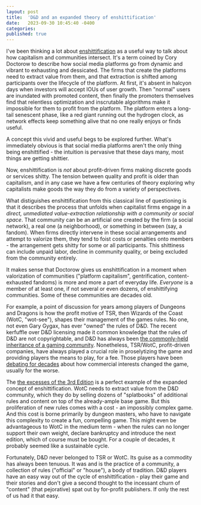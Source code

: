 ```yaml
---
layout: post
title:  'D&D and an expanded theory of enshittification'
date:   2023-09-30 10:45:40 -0400
categories: 
published: true
---
```

I've been thinking a lot about [enshittification](https://www.wired.com/story/tiktok-platforms-cory-doctorow/) as a useful way to talk about how capitalism and communities intersect. It's a term coined by Cory Doctorow to describe how social media platforms go from dynamic and vibrant to exhausting and dessicated. The firms that create the platforms need to extract value from them, and that extraction is shifted among participants over the lifecycle of the platform. At first, it's absent in halcyon days when investors will accept IOUs of user growth. Then "normal" users are inundated with promoted content, then finally the promoters themselves find that relentless optimization and inscrutable algorithms make it impossible for them to profit from the platform. The platform enters a long-tail senescent phase, like a red giant running out the hydrogen clock, as network effects keep something alive that no one really enjoys or finds useful.

A concept this vivid and useful begs to be explored further. What's immediately obvious is that social media platforms aren't the only thing being enshittified - the intuition is pervasive that these days many, most things are getting shittier.

Now, enshittification is _not_ about profit-driven firms making discrete goods or services shitty. The tension between quality and profit is older than capitalism, and in any case we have a few centuries of theory exploring why capitalists make goods the way they do from a variety of perspectives.

What distiguishes enshittification from this classical line of questioning is that it describes the process that unfolds when capitalist firms engage in a _direct, unmediated value-extraction relationship with a community or social space_. That community can be an artificial one created by the firm (a social network), a real one (a neighborhood), or something in between (say, a fandom). When firms directly intervene in these social arrangements and attempt to valorize them, they tend to foist costs or penalties onto members - the arrangement gets shitty for some or all participants. This shittiness can include unpaid labor, decline in community quality, or being excluded from the community entirely.

It makes sense that Doctorow gives us enshittification in a moment when valorization of communities ("platform capitalism", gentrification, content-exhausted fandoms) is more and more a part of everyday life. _Everyone_ is a member of at least one, if not several or even dozens, of enshittifying communities. Some of these communities are decades old.

For example, a point of discussion for years among players of Dungeons and Dragons is how the profit motive of TSR, then Wizards of the Coast (WotC, "wot-see"), shapes their management of the games rules. No one, not even Gary Gygax, has ever "owned" the rules of D&D. The recent kerfuffle over D&D licensing made it common knowledge that the rules of D&D are not copyrightable, and D&D has always been [the commonly-held inheritance of a gaming community](https://traversefantasy.blogspot.com/2022/05/wizards-hate-her-how-to-play-d-for-free.html). Nonetheless, TSR/WotC, profit-driven companies, have always played a crucial role in proselytizing the game and providing players the means to play, for a fee. Those players have been [debating for decades](https://grognardia.blogspot.com/2008/04/how-dragonlance-ruined-everything.html) about how commercial interests changed the game, usually for the worse. 

The [the excesses of the 3rd Edition](https://scholomance.substack.com/p/system-scorn-the-excesses-of-3rd) is a perfect example of the expanded concept of enshittification. WotC needs to extract value from the D&D community, which they do by selling dozens of "splatbooks" of additional rules and content on top of the already-ample base game. But this proliferation of new rules comes with a cost - an impossibly complex game. And this cost is borne primarily by dungeon masters, who have to navigate this complexity to create a fun, compelling game. This might even be advantageous to WotC in the medium term - when the rules can no longer support their own weight, declare bankruptcy and introduce the next edition, which of course must be bought. For a couple of decades, it probably seemed like a sustainable cycle.

Fortunately, D&D never belonged to TSR or WotC. Its guise as a commodity has always been tenuous. It was and is the practice of a community, a collection of rules ("official" or "house"), a body of tradition. D&D players have an easy way out of the cycle of enshittification - play their game and their stories and don't give a second thought to the incessant churn of "content" (that pejorative) spat out by for-profit publishers. If only the rest of us had it that easy.
